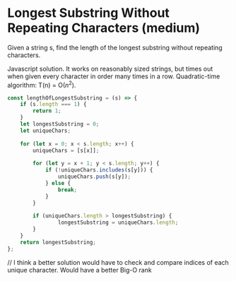 # Longest Substring Without Repeating Characters (medium)

Given a string s, find the length of the longest substring without repeating characters.

Javascript solution. It works on reasonably sized strings, but times out when given every character in order many times in a row.
Quadratic-time algorithm: T(n) = O($n^2$).
```js
const lengthOfLongestSubstring = (s) => {
    if (s.length === 1) {
        return 1;
    }
    let longestSubstring = 0;
    let uniqueChars;
    
    for (let x = 0; x < s.length; x++) {
        uniqueChars = [s[x]];
        
        for (let y = x + 1; y < s.length; y++) {            
            if (!uniqueChars.includes(s[y])) {
                uniqueChars.push(s[y]);
            } else {
                break;
            }                
        }
        
        if (uniqueChars.length > longestSubstring) {
                longestSubstring = uniqueChars.length;
        }
    }
    return longestSubstring;
};
```
// I think a better solution would have to check and compare indices of each unique character. Would have a better Big-O rank 
